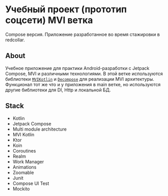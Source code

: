 # Учебный проект (прототип соцсети) MVI ветка

Compose версия. Приложение разработанное во время стажировки в redcollar.

## About
Учебное приложение для практики Android-разработки с Jetpack Compose, MVI и различными технологиями.
В этой ветке используются библиотеки [`MVIKotlin`](https://github.com/arkivanov/MVIKotlin) и [`Decompose`](https://github.com/arkivanov/Decompose) 
для реализации MVI архитектуры. Функционал тот же что и у приложения в main ветке, но используются другие библиотеки для DI, Http и локальной БД.

## Stack
- Kotlin
- Jetpack Compose
- Multi module architecture
- MVI Kotlin
- Ktor
- Koin
- Coroutines
- Realm
- Work Manager
- Animations
- Zoomable
- Junit
- Compose UI Test
- Mockito
